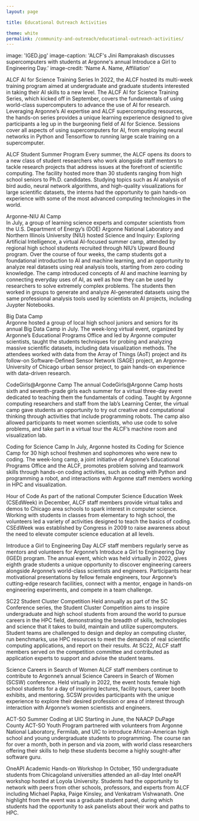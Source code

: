 ```yaml
---
layout: page

title: Educational Outreach Activities

theme: white
permalink: /community-and-outreach/educational-outreach-activities/
---
```


image: 'IGED.jpg'
image-caption: 'ALCF's Jini Ramprakash discusses supercomputers with students at Argonne's annual Introduce a Girl to Engineering Day.'
image-credit: 'Name A. Name, Affiliation'


ALCF AI for Science Training Series
In 2022, the ALCF hosted its multi-week training program aimed at undergraduate and graduate students interested in taking their AI skills to a new level. The ALCF AI for Science Training Series, which kicked off in September, covers the fundamentals of using world-class supercomputers to advance the use of AI for research. Leveraging Argonne’s AI expertise and ALCF supercomputing resources, the hands-on series provides a unique learning experience designed to give participants a leg up in the burgeoning field of AI for Science. Sessions cover all aspects of using supercomputers for AI, from employing neural networks in Python and Tensorflow to running large scale training on a supercomputer. 

ALCF Student Summer Program 
Every summer, the ALCF opens its doors to a new class of student researchers who work alongside staff mentors to tackle research projects that address issues at the forefront of scientific computing. The facility hosted more than 30 students ranging from high school seniors to Ph.D. candidates. Studying topics such as AI analysis of bird audio, neural network algorithms, and high-quality visualizations for large scientific datasets, the interns had the opportunity to gain hands-on experience with some of the most advanced computing technologies in the world.

Argonne-NIU AI Camp  
In July, a group of learning science experts and computer scientists from the U.S. Department of Energy’s (DOE) Argonne National Laboratory and Northern Illinois University (NIU) hosted Science and Inquiry: Exploring Artificial Intelligence, a virtual AI-focused summer camp, attended by regional high school students recruited through NIU’s Upward Bound program. Over the course of four weeks, the camp students got a foundational introduction to AI and machine learning, and an opportunity to analyze real datasets using real analysis tools, starting from zero coding knowledge. The camp introduced concepts of AI and machine learning by connecting everyday uses of AI, as well as how they can be used by researchers to solve extremely complex problems. The students then worked in groups to generate and analyze AI-generated datasets using the same professional analysis tools used by scientists on AI projects, including Juypter Notebooks.

Big Data Camp  
Argonne hosted a group of local high school juniors and seniors for its annual Big Data Camp in July. The week-long virtual event, organized by Argonne’s Educational Programs Office and led by Argonne computer scientists, taught the students techniques for probing and analyzing massive scientific datasets, including data visualization methods. The attendees worked with data from the Array of Things (AoT) project and its follow-on Software-Defined Sensor Network (SAGE) project, an Argonne–University of Chicago urban sensor project, to gain hands-on experience with data-driven research.

CodeGirls@Argonne Camp
The annual CodeGirls@Argonne Camp hosts sixth and seventh-grade girls each summer for a virtual three-day event dedicated to teaching them the fundamentals of coding. Taught by Argonne computing researchers and staff from the lab’s Learning Center, the virtual camp gave students an opportunity to try out creative and computational thinking through activities that include programming robots. The camp also allowed participants to meet women scientists, who use code to solve problems, and take part in a virtual tour the ALCF’s machine room and visualization lab.

Coding for Science Camp
In July, Argonne hosted its Coding for Science Camp for 30 high school freshmen and sophomores who were new to coding. The week-long camp, a joint initiative of Argonne’s Educational Programs Office and the ALCF, promotes problem solving and teamwork skills through hands-on coding activities, such as coding with Python and programming a robot, and interactions with Argonne staff members working in HPC and visualization.

Hour of Code
As part of the national Computer Science Education Week (CSEdWeek) in December, ALCF staff members provide virtual talks and demos to Chicago area schools to spark interest in computer science. Working with students in classes from elementary to high school, the volunteers led a variety of activities designed to teach the basics of coding. CSEdWeek was established by Congress in 2009 to raise awareness about the need to elevate computer science education at all levels.

Introduce a Girl to Engineering Day
ALCF staff members regularly serve as mentors and volunteers for Argonne’s Introduce a Girl to Engineering Day (IGED) program. The annual event, which was held virtually in 2022, gives eighth grade students a unique opportunity to discover engineering careers alongside Argonne’s world-class scientists and engineers. Participants hear motivational presentations by fellow female engineers, tour Argonne’s cutting-edge research facilities, connect with a mentor, engage in hands-on engineering experiments, and compete in a team challenge.

SC22 Student Cluster Competition 
Held annually as part of the SC Conference series, the Student Cluster Competition aims to inspire undergraduate and high school students from around the world to pursue careers in the HPC field, demonstrating the breadth of skills, technologies and science that it takes to build, maintain and utilize supercomputers. Student teams are challenged to design and deploy an computing cluster, run benchmarks, use HPC resources to meet the demands of real scientific computing applications, and report on their results. At SC22, ALCF staff members served on the competition committee and contributed as application experts to support and advise the student teams. 

Science Careers in Search of Women
ALCF staff members continue to contribute to Argonne’s annual Science Careers in Search of Women (SCSW) conference. Held virtually in 2022, the event hosts female high school students for a day of inspiring lectures, facility tours, career booth exhibits, and mentoring. SCSW provides participants with the unique experience to explore their desired profession or area of interest through interaction with Argonne’s women scientists and engineers.


ACT-SO Summer Coding at UIC 
Starting in June, the NAACP DuPage County ACT-SO Youth Program partnered with 
volunteers from Argonne National Laboratory, Fermilab, and UIC to introduce African-American high school and young undergraduate students to programming. The course ran for over a month, both in person and via zoom, with world class researchers offering their skills to help these students become a highly sought-after software guru. 

OneAPI Academic Hands-on Workshop
In October, 150 undergraduate students from Chicagoland universities attended an all-day Intel oneAPI workshop hosted at Loyola University. Students had the opportunity to network with peers from other schools, professors, and experts from ALCF including Michael Papka, Paige Kinsley, and Venkatram Vishwanath. One highlight from the event was a graduate student panel, during which students had the opportunity to ask panelists about their work and paths to HPC. 
